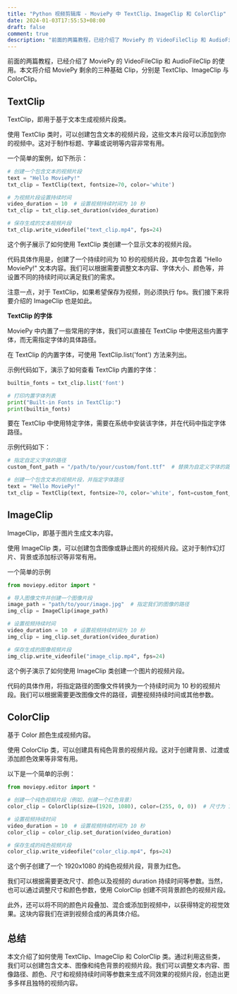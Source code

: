 ```yaml
---
title: "Python 视频剪辑库 - MoviePy 中 TextClip、ImageClip 和 ColorClip"
date: 2024-01-03T17:55:53+08:00
draft: false
comment: true
description: "前面的两篇教程，已经介绍了 MoviePy 的 VideoFileClip 和 AudioFileClip 的使用。本文将介绍 MoviePy 剩余的三种基础 Clip，分别是 TextClip、ImageClip 与 ColorClip。"
---
```


前面的两篇教程，已经介绍了 MoviePy 的 VideoFileClip 和 AudioFileClip 的使用。本文将介绍 MoviePy 剩余的三种基础 Clip，分别是 TextClip、ImageClip 与 ColorClip。

## TextClip

TextClip，即用于基于文本生成视频片段类。

使用 TextClip 类时，可以创建包含文本的视频片段，这些文本片段可以添加到你的视频中。这对于制作标题、字幕或说明等内容非常有用。

一个简单的案例，如下所示：

```python
# 创建一个包含文本的视频片段
text = "Hello MoviePy!"
txt_clip = TextClip(text, fontsize=70, color='white')

# 为视频片段设置持续时间
video_duration = 10  # 设置视频持续时间为 10 秒
txt_clip = txt_clip.set_duration(video_duration)

# 保存生成的文本视频片段
txt_clip.write_videofile("text_clip.mp4", fps=24)
```

这个例子展示了如何使用 TextClip 类创建一个显示文本的视频片段。

代码具体作用是，创建了一个持续时间为 10 秒的视频片段，其中包含着 "Hello MoviePy!" 文本内容。我们可以根据需要调整文本内容、字体大小、颜色等，并设置不同的持续时间以满足我们的需求。

注意一点，对于 TextClip，如果希望保存为视频，则必须执行 fps。我们接下来将要介绍的 ImageClip 也是如此。


**TextClip 的字体**

MoviePy 中内置了一些常用的字体，我们可以直接在 TextClip 中使用这些内置字体，而无需指定字体的具体路径。

在 TextClip 的内置字体，可使用 TextClip.list('font') 方法来列出。

示例代码如下，演示了如何查看 TextClip 内置的字体：

```python
builtin_fonts = txt_clip.list('font')

# 打印内置字体列表
print("Built-in Fonts in TextClip:")
print(builtin_fonts)
```

要在 TextClip 中使用特定字体，需要在系统中安装该字体，并在代码中指定字体路径。

示例代码如下：

```python
# 指定自定义字体的路径
custom_font_path = "/path/to/your/custom/font.ttf"  # 替换为自定义字体的路径

# 创建一个包含文本的视频片段，并指定字体路径
text = "Hello MoviePy!"
txt_clip = TextClip(text, fontsize=70, color='white', font=custom_font_path)
```

## ImageClip

ImageClip，即基于图片生成文本内容。

使用 ImageClip 类，可以创建包含图像或静止图片的视频片段。这对于制作幻灯片、背景或添加标识等非常有用。

一个简单的示例

```python
from moviepy.editor import *

# 导入图像文件并创建一个图像片段
image_path = "path/to/your/image.jpg"  # 指定我们的图像的路径
img_clip = ImageClip(image_path)

# 设置视频持续时间
video_duration = 10  # 设置视频持续时间为 10 秒
img_clip = img_clip.set_duration(video_duration)

# 保存生成的图像视频片段
img_clip.write_videofile("image_clip.mp4", fps=24)
```

这个例子演示了如何使用 ImageClip 类创建一个图片的视频片段。

代码的具体作用，将指定路径的图像文件转换为一个持续时间为 10 秒的视频片段。我们可以根据需要更改图像文件的路径，调整视频持续时间或其他参数。

## ColorClip

基于 Color 颜色生成视频内容。

使用 ColorClip 类，可以创建具有纯色背景的视频片段。这对于创建背景、过渡或添加颜色效果等非常有用。

以下是一个简单的示例：

```python
from moviepy.editor import *

# 创建一个纯色视频片段（例如，创建一个红色背景）
color_clip = ColorClip(size=(1920, 1080), color=(255, 0, 0))  # 尺寸为 1920x1080，颜色为红色

# 设置视频持续时间
video_duration = 10  # 设置视频持续时间为 10 秒
color_clip = color_clip.set_duration(video_duration)

# 保存生成的纯色视频片段
color_clip.write_videofile("color_clip.mp4", fps=24)
```

这个例子创建了一个 1920x1080 的纯色视频片段，背景为红色。

我们可以根据需要更改尺寸、颜色以及视频的 duration 持续时间等参数。当然，也可以通过调整尺寸和颜色参数，使用 ColorClip 创建不同背景颜色的视频片段。

此外，还可以将不同的颜色片段叠加、混合或添加到视频中，以获得特定的视觉效果。这块内容我们在讲到视频合成的再具体介绍。

## 总结

本文介绍了如何使用 TextClip、ImageClip 和 ColorClip 类。通过利用这些类，我们可以创建包含文本、图像和纯色背景的视频片段。我们可以调整文本内容、图像路径、颜色、尺寸和视频持续时间等参数来生成不同效果的视频片段，创造出更多多样且独特的视频内容。

